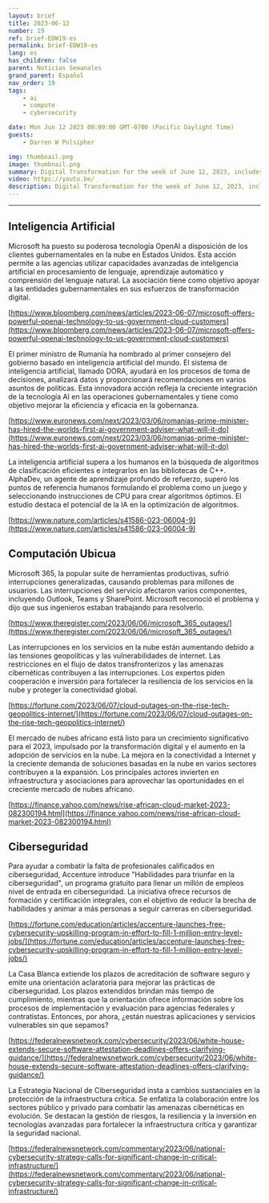 ```yaml
---
layout: brief
title: 2023-06-12
number: 19
ref: brief-EDW19-es
permalink: brief-EDW19-es
lang: es
has_children: false
parent: Noticias Semanales
grand_parent: Español
nav_order: 19
tags:
    - ai
    - compute
    - cybersecurity

date: Mon Jun 12 2023 00:00:00 GMT-0700 (Pacific Daylight Time)
guests:
    - Darren W Pulsipher

img: thumbnail.png
image: thumbnail.png
summary: Digital Transformation for the week of June 12, 2023, includes a 1 million cyber force development, many cloud outages, and AI writing code going into the C++ standard library.
video: https://youtu.be/
description: Digital Transformation for the week of June 12, 2023, includes a 1 million cyber force development, many cloud outages, and AI writing code going into the C++ standard library.
---
```




---

## Inteligencia Artificial

Microsoft ha puesto su poderosa tecnología OpenAI a disposición de los clientes gubernamentales en la nube en Estados Unidos. Esta acción permite a las agencias utilizar capacidades avanzadas de inteligencia artificial en procesamiento de lenguaje, aprendizaje automático y comprensión del lenguaje natural. La asociación tiene como objetivo apoyar a las entidades gubernamentales en sus esfuerzos de transformación digital.

[https://www.bloomberg.com/news/articles/2023-06-07/microsoft-offers-powerful-openai-technology-to-us-government-cloud-customers](https://www.bloomberg.com/news/articles/2023-06-07/microsoft-offers-powerful-openai-technology-to-us-government-cloud-customers)

El primer ministro de Rumanía ha nombrado al primer consejero del gobierno basado en inteligencia artificial del mundo. El sistema de inteligencia artificial, llamado DORA, ayudará en los procesos de toma de decisiones, analizará datos y proporcionará recomendaciones en varios asuntos de políticas. Esta innovadora acción refleja la creciente integración de la tecnología AI en las operaciones gubernamentales y tiene como objetivo mejorar la eficiencia y eficacia en la gobernanza.

[https://www.euronews.com/next/2023/03/06/romanias-prime-minister-has-hired-the-worlds-first-ai-government-adviser-what-will-it-do](https://www.euronews.com/next/2023/03/06/romanias-prime-minister-has-hired-the-worlds-first-ai-government-adviser-what-will-it-do)

La inteligencia artificial supera a los humanos en la búsqueda de algoritmos de clasificación eficientes e integrarlos en las bibliotecas de C++. AlphaDev, un agente de aprendizaje profundo de refuerzo, superó los puntos de referencia humanos formulando el problema como un juego y seleccionando instrucciones de CPU para crear algoritmos óptimos. El estudio destaca el potencial de la IA en la optimización de algoritmos.

[https://www.nature.com/articles/s41586-023-06004-9](https://www.nature.com/articles/s41586-023-06004-9)

## Computación Ubicua

Microsoft 365, la popular suite de herramientas productivas, sufrió interrupciones generalizadas, causando problemas para millones de usuarios. Las interrupciones del servicio afectaron varios componentes, incluyendo Outlook, Teams y SharePoint. Microsoft reconoció el problema y dijo que sus ingenieros estaban trabajando para resolverlo.

[https://www.theregister.com/2023/06/06/microsoft_365_outages/](https://www.theregister.com/2023/06/06/microsoft_365_outages/)

Las interrupciones en los servicios en la nube están aumentando debido a las tensiones geopolíticas y las vulnerabilidades de internet. Las restricciones en el flujo de datos transfronterizos y las amenazas cibernéticas contribuyen a las interrupciones. Los expertos piden cooperación e inversión para fortalecer la resiliencia de los servicios en la nube y proteger la conectividad global.

[https://fortune.com/2023/06/07/cloud-outages-on-the-rise-tech-geopolitics-internet/](https://fortune.com/2023/06/07/cloud-outages-on-the-rise-tech-geopolitics-internet/)

El mercado de nubes africano está listo para un crecimiento significativo para el 2023, impulsado por la transformación digital y el aumento en la adopción de servicios en la nube. La mejora en la conectividad a Internet y la creciente demanda de soluciones basadas en la nube en varios sectores contribuyen a la expansión. Los principales actores invierten en infraestructura y asociaciones para aprovechar las oportunidades en el creciente mercado de nubes africano.

[https://finance.yahoo.com/news/rise-african-cloud-market-2023-082300194.html](https://finance.yahoo.com/news/rise-african-cloud-market-2023-082300194.html)

## Ciberseguridad

Para ayudar a combatir la falta de profesionales calificados en ciberseguridad, Accenture introduce "Habilidades para triunfar en la ciberseguridad", un programa gratuito para llenar un millón de empleos nivel de entrada en ciberseguridad. La iniciativa ofrece recursos de formación y certificación integrales, con el objetivo de reducir la brecha de habilidades y animar a más personas a seguir carreras en ciberseguridad.

[https://fortune.com/education/articles/accenture-launches-free-cybersecurity-upskilling-program-in-effort-to-fill-1-million-entry-level-jobs/](https://fortune.com/education/articles/accenture-launches-free-cybersecurity-upskilling-program-in-effort-to-fill-1-million-entry-level-jobs/)

La Casa Blanca extiende los plazos de acreditación de software seguro y emite una orientación aclaratoria para mejorar las prácticas de ciberseguridad. Los plazos extendidos brindan más tiempo de cumplimiento, mientras que la orientación ofrece información sobre los procesos de implementación y evaluación para agencias federales y contratistas. Entonces, por ahora, ¿están nuestras aplicaciones y servicios vulnerables sin que sepamos?

[https://federalnewsnetwork.com/cybersecurity/2023/06/white-house-extends-secure-software-attestation-deadlines-offers-clarifying-guidance/](https://federalnewsnetwork.com/cybersecurity/2023/06/white-house-extends-secure-software-attestation-deadlines-offers-clarifying-guidance/)

La Estrategia Nacional de Ciberseguridad insta a cambios sustanciales en la protección de la infraestructura crítica. Se enfatiza la colaboración entre los sectores público y privado para combatir las amenazas cibernéticas en evolución. Se destacan la gestión de riesgos, la resiliencia y la inversión en tecnologías avanzadas para fortalecer la infraestructura crítica y garantizar la seguridad nacional.

[https://federalnewsnetwork.com/commentary/2023/06/national-cybersecurity-strategy-calls-for-significant-change-in-critical-infrastructure/](https://federalnewsnetwork.com/commentary/2023/06/national-cybersecurity-strategy-calls-for-significant-change-in-critical-infrastructure/)

